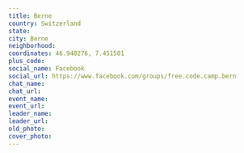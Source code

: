 ```yaml
---
title: Berne
country: Switzerland
state: 
city: Berne
neighborhood: 
coordinates: 46.948276, 7.451501
plus_code:
social_name: Facebook
social_url: https://www.facebook.com/groups/free.code.camp.bern
chat_name:
chat_url:
event_name:
event_url:
leader_name:
leader_url:
old_photo: 
cover_photo:
---
```

